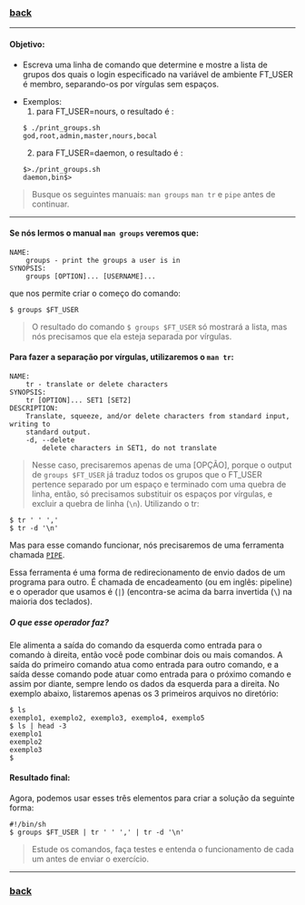 ### [back](https://github.com/hana42/42piscine/tree/master/Shell01)

------------------------------------------
#### Objetivo:

* Escreva uma linha de comando que determine e mostre a lista de grupos dos quais
o login especificado na variável de ambiente FT_USER é membro, separando-os
por vírgulas sem espaços.
- Exemplos:
	1. para FT_USER=nours, o resultado é :
  ```
  $ ./print_groups.sh
  god,root,admin,master,nours,bocal
	```
	2. para FT_USER=daemon, o resultado é :
	```
	$>./print_groups.sh
	daemon,bin$>
	```

> Busque os seguintes manuais: `man groups` `man tr` e `pipe` antes de continuar.

------------------------------------------
#### Se nós lermos o manual `man groups` veremos que:
```
NAME:
	groups - print the groups a user is in
SYNOPSIS:
	groups [OPTION]... [USERNAME]...
```
que nos permite criar o começo do comando:
```
$ groups $FT_USER
```

> O resultado do comando `$ groups $FT_USER` só mostrará a lista,
mas nós precisamos que ela esteja separada por vírgulas.

#### Para fazer a separação por vírgulas, utilizaremos o `man tr`:
```
NAME:
	tr - translate or delete characters
SYNOPSIS:
	tr [OPTION]... SET1 [SET2]
DESCRIPTION:
	Translate, squeeze, and/or delete characters from standard input, writing to
	standard output.
	-d, --delete
		delete characters in SET1, do not translate
```

> Nesse caso, precisaremos apenas de uma [OPÇÃO], porque o output de `groups $FT_USER` já traduz todos os grupos que o FT_USER pertence separado por um espaço e terminado com uma quebra de linha, então, só precisamos substituir os espaços por vírgulas, e excluir a quebra de linha (`\n`). Utilizando o tr:
```
$ tr ' ' ','
$ tr -d '\n'
```

Mas para esse comando funcionar, nós precisaremos de uma ferramenta chamada [`PIPE`](https://en.wikipedia.org/wiki/Pipeline_%28Unix%29).

Essa ferramenta é uma forma de redirecionamento de envio dados de um programa para outro.
É chamada de encadeamento (ou em inglês: pipeline) e o operador que usamos é (`|`) (encontra-se acima da
barra invertida (`\`) na maioria dos teclados).
##### O que esse operador faz?
Ele alimenta a saída do comando da esquerda como entrada para o comando à direita, então você pode combinar dois ou mais comandos. A saída do primeiro comando atua como entrada para outro comando, e a saída desse comando pode atuar como entrada para o próximo comando e assim por diante, sempre lendo os dados da esquerda para a direita.
No exemplo abaixo, listaremos apenas os 3 primeiros arquivos no diretório:
```
$ ls
exemplo1, exemplo2, exemplo3, exemplo4, exemplo5
$ ls | head -3
exemplo1
exemplo2
exemplo3
$
```

#### Resultado final:
Agora, podemos usar esses três elementos para criar a solução da seguinte forma:
```
#!/bin/sh
$ groups $FT_USER | tr ' ' ',' | tr -d '\n'
```

> Estude os comandos, faça testes e entenda o funcionamento de cada um antes de enviar o exercício.
------------------------------------------

### [back](https://github.com/hana42/42piscine/tree/master/Shell01)
